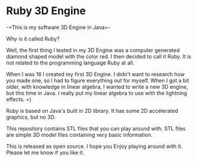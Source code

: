 Ruby 3D Engine
============

-=This is my software 3D Engine in Java=-

Why is it called Ruby?

Well, the first thing I tested in my 3D Engine was a computer generated diamond shaped model with the color red.
I then decided to call it Ruby. It is not related to the programming language Ruby at all.

When I was 16 I created my first 3D Engine. I didn't want to research how you made one, so I had to figure everything out
for myself. When I got a bit older, with knowledge in linear algebra, I wanted to write a new 3D engine, but this time
in Java. I really put my linear algebra to use with the lightning effects. =)

Ruby is based on Java's built in 2D library. It has some 2D accelerated graphics, but no 3D.

This repository contains STL files that you can play around with.
STL files are simple 3D model files containing very basic information.

This is released as open source. I hope you Enjoy playing around with it.
Please let me know if you like it.
